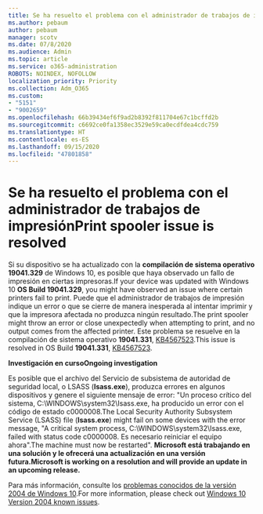```yaml
---
title: Se ha resuelto el problema con el administrador de trabajos de impresión
ms.author: pebaum
author: pebaum
manager: scotv
ms.date: 07/8/2020
ms.audience: Admin
ms.topic: article
ms.service: o365-administration
ROBOTS: NOINDEX, NOFOLLOW
localization_priority: Priority
ms.collection: Adm_O365
ms.custom:
- "5151"
- "9002659"
ms.openlocfilehash: 66b39434ef6f9ad2b8392f811704e67c1bcffd2b
ms.sourcegitcommit: c6692ce0fa1358ec3529e59ca0ecdfdea4cdc759
ms.translationtype: HT
ms.contentlocale: es-ES
ms.lasthandoff: 09/15/2020
ms.locfileid: "47801858"
---
```

# <a name="print-spooler-issue-is-resolved"></a><span data-ttu-id="0d622-102">Se ha resuelto el problema con el administrador de trabajos de impresión</span><span class="sxs-lookup"><span data-stu-id="0d622-102">Print spooler issue is resolved</span></span>

<span data-ttu-id="0d622-103">Si su dispositivo se ha actualizado con la **compilación de sistema operativo 19041.329** de Windows 10, es posible que haya observado un fallo de impresión en ciertas impresoras.</span><span class="sxs-lookup"><span data-stu-id="0d622-103">If your device was updated with Windows 10  **OS Build 19041.329**, you might have observed an issue where certain printers fail to print.</span></span> <span data-ttu-id="0d622-104">Puede que el administrador de trabajos de impresión indique un error o que se cierre de manera inesperada al intentar imprimir y que la impresora afectada no produzca ningún resultado.</span><span class="sxs-lookup"><span data-stu-id="0d622-104">The print spooler might throw an error or close unexpectedly when attempting to print, and no output comes from the affected printer.</span></span> <span data-ttu-id="0d622-105">Este problema se resuelve en la compilación de sistema operativo **19041.331**, [KB4567523](https://support.microsoft.com/help/4567523/windows-10-update-kb4567523).</span><span class="sxs-lookup"><span data-stu-id="0d622-105">This issue is resolved in OS Build  **19041.331**, [KB4567523](https://support.microsoft.com/help/4567523/windows-10-update-kb4567523).</span></span>  

<span data-ttu-id="0d622-106">**Investigación en curso**</span><span class="sxs-lookup"><span data-stu-id="0d622-106">**Ongoing investigation**</span></span>

<span data-ttu-id="0d622-107">Es posible que el archivo del Servicio de subsistema de autoridad de seguridad local, o LSASS (**Isass.exe**), produzca errores en algunos dispositivos y genere el siguiente mensaje de error: "Un proceso crítico del sistema, C:\WINDOWS\system32\Isass.exe, ha producido un error con el código de estado c0000008.</span><span class="sxs-lookup"><span data-stu-id="0d622-107">The Local Security Authority Subsystem Service (LSASS) file (**Isass.exe**) might fail on some devices with the error message, "A critical system process, C:\WINDOWS\system32\Isass.exe, failed with status code c0000008.</span></span> <span data-ttu-id="0d622-108">Es necesario reiniciar el equipo ahora".</span><span class="sxs-lookup"><span data-stu-id="0d622-108">The machine must now be restarted".</span></span>  <span data-ttu-id="0d622-109">**Microsoft está trabajando en una solución y le ofrecerá una actualización en una versión futura.**</span><span class="sxs-lookup"><span data-stu-id="0d622-109">**Microsoft is working on a resolution and will provide an update in an upcoming release.**</span></span>

<span data-ttu-id="0d622-110">Para más información, consulte los [problemas conocidos de la versión 2004 de Windows 10](https://docs.microsoft.com/windows/release-information/status-windows-10-2004#442msgdesc).</span><span class="sxs-lookup"><span data-stu-id="0d622-110">For more information, please check out  [Windows 10 Version 2004 known issues](https://docs.microsoft.com/windows/release-information/status-windows-10-2004#442msgdesc).</span></span>